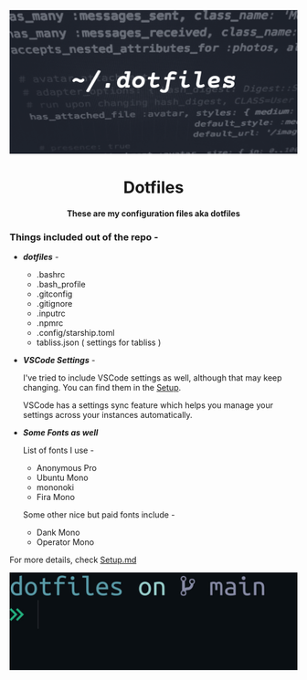 <p align=center>
  <img src="./assets/headerimage.png">
</p>

<h1 align=center>Dotfiles</h1>

<h4 align=center>
These are my configuration files aka dotfiles
</h4>

### Things included out of the repo -

- _**dotfiles**_ -

  - .bashrc
  - .bash_profile
  - .gitconfig
  - .gitignore
  - .inputrc
  - .npmrc
  - .config/starship.toml
  - tabliss.json ( settings for tabliss )
  
- _**VSCode Settings**_ -

  I've tried to include VSCode settings as well, although that may keep changing. You can find them in the [Setup]("./Setup.md").

  VSCode has a settings sync feature which helps you manage your settings across your instances automatically.

- _**Some Fonts as well**_

  List of fonts I use -

  - Anonymous Pro
  - Ubuntu Mono
  - mononoki
  - Fira Mono

  Some other nice but paid fonts include -

  - Dank Mono
  - Operator Mono

For more details, check [Setup.md](./Setup.md)

<p align=center>
  <img src="./assets/promptimage.jpg">
</p>
